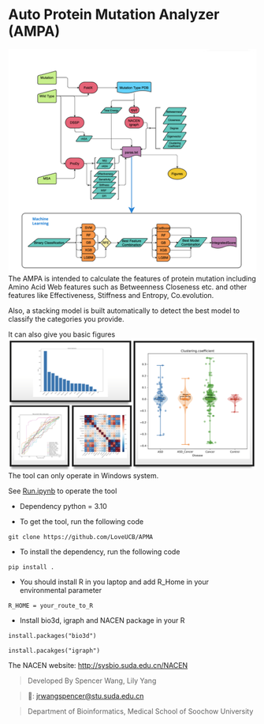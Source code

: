 # Auto Protein Mutation Analyzer (AMPA)
![APMA](Figure/APMA_diagram.png)
The AMPA is intended to calculate the features of protein mutation including Amino Acid Web features
such as Betweenness Closeness etc. and other features like Effectiveness, Stiffness and Entropy, Co.evolution.

Also, a stacking model is built automatically to detect the best model to classify the categories you provide.

It can also give you basic figures
![Figure_exp](Figure/Figure_exp.png)
The tool can only operate in Windows system.

See [Run.ipynb](./Run.ipynb) to operate the tool

- Dependency python = 3.10

- To get the tool, run the following code
```
git clone https://github.com/LoveUCB/APMA
```
- To install the dependency, run the following code
```
pip install .
```
- You should install R in you laptop and add R_Home in your environmental parameter
```
R_HOME = your_route_to_R
```
- Install bio3d, igraph and NACEN package in your R
```
install.packages("bio3d")
```
```
install.pacakges("igraph")
```
The NACEN website: http://sysbio.suda.edu.cn/NACEN


> Developed By Spencer Wang, Lily Yang

> 📧: jrwangspencer@stu.suda.edu.cn

> Department of Bioinformatics, Medical School of Soochow University
